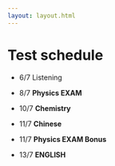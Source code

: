 ```yaml
---
layout: layout.html
---
```


# Test schedule 
- 6/7  Listening

- 8/7  **Physics EXAM**

- 10/7 **Chemistry** 

- 11/7 **Chinese**

- 11/7 **Physics EXAM Bonus**

- 13/7 **ENGLISH**
